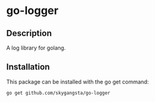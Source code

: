 go-logger
=========

Description
-----------

A log library for golang.

Installation
------------

This package can be installed with the go get command:

    go get github.com/skygangsta/go-logger
